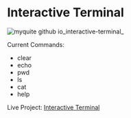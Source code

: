 # Interactive Terminal

![myquite github io_interactive-terminal_](https://user-images.githubusercontent.com/997046/131572741-44267951-d5a4-4e7e-987d-865bb9cc0004.png)

Current Commands:

- clear
- echo
- pwd
- ls
- cat
- help

Live Project: [Interactive Terminal](https://myquite.github.io/interactive-terminal/)
